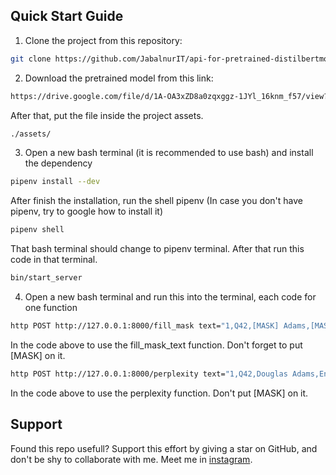 ## Quick Start Guide

1. Clone the project from this repository:

```bash
git clone https://github.com/JabalnurIT/api-for-pretrained-distilbertmodelformaskedlm-with-fastapi.git
```

2. Download the pretrained model from this link:

```bash
https://drive.google.com/file/d/1A-OA3xZD8a0zqxggz-1JYl_16knm_f57/view?usp=share_link
```

After that, put the file inside the project assets.

```bash
./assets/
```

3. Open a new bash terminal (it is recommended to use bash) and install the dependency

```bash
pipenv install --dev
```

After finish the installation, run the shell pipenv (In case you don't have pipenv, try to google how to install it)

```bash
pipenv shell
```

That bash terminal should change to pipenv terminal. After that run this code in that terminal.

```bash
bin/start_server
```

4. Open a new bash terminal and run this into the terminal, each code for one function

```bash
http POST http://127.0.0.1:8000/fill_mask text="1,Q42,[MASK] Adams,[MASK] writer and [MASK],Male,United Kingdom,Artist,1952,2001.0,natural causes,49.0"
```

In the code above to use the fill_mask_text function. Don't forget to put [MASK] on it.

```bash
http POST http://127.0.0.1:8000/perplexity text="1,Q42,Douglas Adams,English writer and humorist,Male,United Kingdom,Artist,1952,2001.0,natural causes,49.0"
```

In the code above to use the perplexity function. Don't put [MASK] on it.

## Support

Found this repo usefull? Support this effort by giving a star on GitHub, and don't be shy to collaborate with me. Meet me in [instagram](https://www.instagram.com/jibi.bm2/).
